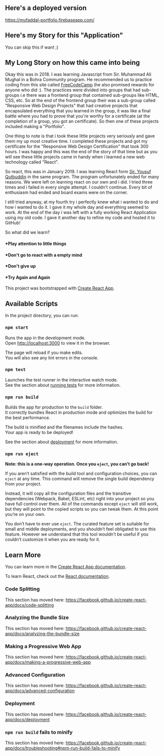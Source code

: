## Here's a deployed version 
https://mufaddal-portfolio.firebaseapp.com/


## Here's my Story for this "Application"

You can skip this if want ;)


## My Long Story on how this came into being
Okay this was in 2018. I was learning Javascript from Sir. Muhammad Ali Mughal in a Bohra Community program. He recommended us to practice coding from this site called [FreeCodeCamp](https://www.freecodecamp.org/) (he also promised rewards for anyone who did :). The practices were divided into groups that had sub-groups i.e there was a frontend group that contained sub-groups like HTML, CSS, etc. So at the end of the frontend group their was a sub-group called "Responsive Web Design Projects" that had creative projects that encapsulated everything that you learned in the group, it was like a final battle where you had to prove that you're worthy for a certificate (at the completion of a group, you got an certificate). So then one of these projects included making a "Portfolio".

One thing to note is that i took these little projects very seriously and gave them my up most creative time. I completed these projects and got my certificate for the "Responsive Web Design Certification" that took 300 hours. I was happy and this was the end of the story of that time but as you will see these little projects came in handy when i learned a new web technology called "React".

So react, this was in January 2019. I was learning React form [Sir. Yousuf Qutbuddin](https://github.com/uqutub) in the same program. The program unfortunately ended for many reasons. We were left on learning react on our own and i did. I tried three times and i failed in every single attempt. I couldn't continue. Every bit of enthusiasm had ended and board exams were on the corner. 

I still tried anyway, at my fourth try i perfectly knew what i wanted to do and how i wanted to do it. I gave it my whole day and everything seemed to work. At the end of the day i was left with a fully working React Application using my old code. I gave it another day to refine my code and hosted it to GitHub!

So what did we learn?<br>
#### *Play attention to little things<br>
#### *Don't go to react with a empty mind<br>
#### *Don't give up<br>
#### *Try Again and Again<br>


This project was bootstrapped with [Create React App](https://github.com/facebook/create-react-app).

## Available Scripts

In the project directory, you can run:

### `npm start`

Runs the app in the development mode.<br>
Open [http://localhost:3000](http://localhost:3000) to view it in the browser.

The page will reload if you make edits.<br>
You will also see any lint errors in the console.

### `npm test`

Launches the test runner in the interactive watch mode.<br>
See the section about [running tests](https://facebook.github.io/create-react-app/docs/running-tests) for more information.

### `npm run build`

Builds the app for production to the `build` folder.<br>
It correctly bundles React in production mode and optimizes the build for the best performance.

The build is minified and the filenames include the hashes.<br>
Your app is ready to be deployed!

See the section about [deployment](https://facebook.github.io/create-react-app/docs/deployment) for more information.

### `npm run eject`

**Note: this is a one-way operation. Once you `eject`, you can’t go back!**

If you aren’t satisfied with the build tool and configuration choices, you can `eject` at any time. This command will remove the single build dependency from your project.

Instead, it will copy all the configuration files and the transitive dependencies (Webpack, Babel, ESLint, etc) right into your project so you have full control over them. All of the commands except `eject` will still work, but they will point to the copied scripts so you can tweak them. At this point you’re on your own.

You don’t have to ever use `eject`. The curated feature set is suitable for small and middle deployments, and you shouldn’t feel obligated to use this feature. However we understand that this tool wouldn’t be useful if you couldn’t customize it when you are ready for it.

## Learn More

You can learn more in the [Create React App documentation](https://facebook.github.io/create-react-app/docs/getting-started).

To learn React, check out the [React documentation](https://reactjs.org/).

### Code Splitting

This section has moved here: https://facebook.github.io/create-react-app/docs/code-splitting

### Analyzing the Bundle Size

This section has moved here: https://facebook.github.io/create-react-app/docs/analyzing-the-bundle-size

### Making a Progressive Web App

This section has moved here: https://facebook.github.io/create-react-app/docs/making-a-progressive-web-app

### Advanced Configuration

This section has moved here: https://facebook.github.io/create-react-app/docs/advanced-configuration

### Deployment

This section has moved here: https://facebook.github.io/create-react-app/docs/deployment

### `npm run build` fails to minify

This section has moved here: https://facebook.github.io/create-react-app/docs/troubleshooting#npm-run-build-fails-to-minify
